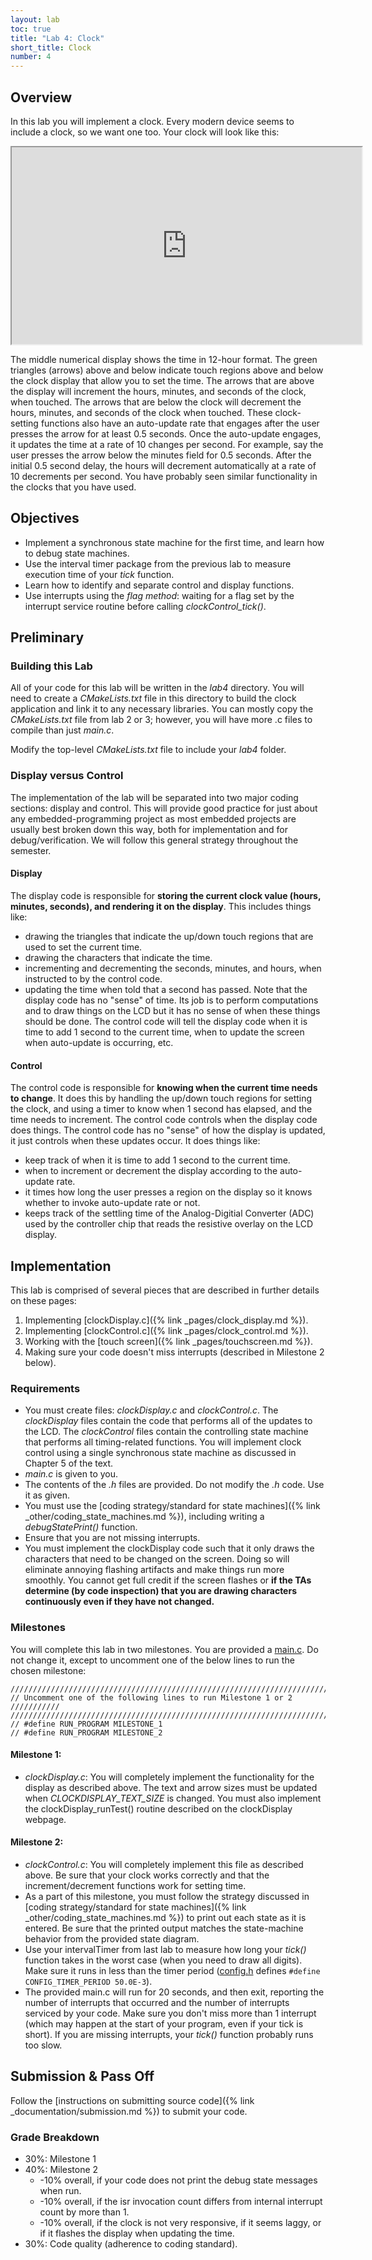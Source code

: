 ```yaml
---
layout: lab
toc: true
title: "Lab 4: Clock"
short_title: Clock
number: 4
---
```


## Overview

In this lab you will implement a clock. Every modern device seems to include a clock, so we want one too. Your clock will look like this:
<iframe width="560" height="315" allow="fullscreen" src="https://www.youtube.com/embed/s8tV_iznYRU"> </iframe>

The middle numerical display shows the time in 12-hour format. The green triangles (arrows) above and below indicate touch regions above and below the clock display that allow you to set the time. The arrows that are above the display will increment the hours, minutes, and seconds of the clock, when touched. The arrows that are below the clock will decrement the hours, minutes, and seconds of the clock when touched. These clock-setting functions also have an auto-update rate that engages after the user presses the arrow for at least 0.5 seconds. Once the auto-update engages, it updates the time at a rate of 10 changes per second. For example, say the user presses the arrow below the minutes field for 0.5 seconds. After the initial 0.5 second delay, the hours will decrement automatically at a rate of 10 decrements per second. You have probably seen similar functionality in the clocks that you have used. 

## Objectives 

  - Implement a synchronous state machine for the first time, and learn how to debug state machines.
  - Use the interval timer package from the previous lab to measure execution time of your *tick* function.
  - Learn how to identify and separate control and display functions.
  - Use interrupts using the *flag method*: waiting for a flag set by the interrupt service routine before calling *clockControl_tick()*.

## Preliminary 

### Building this Lab 
All of your code for this lab will be written in the *lab4* directory.  You will need to create a *CMakeLists.txt* file in this directory to build the clock application and link it to any necessary libraries.  You can mostly copy the *CMakeLists.txt* file from lab 2 or 3; however, you will have more .c files to compile than just *main.c*.

Modify the top-level *CMakeLists.txt* file to include your *lab4* folder.

<!-- The clock application you build in this lab won't be reused in later labs, so you don't need to place any code in *drivers* or create any new libraries. -->

### Display versus Control 

The implementation of the lab will be separated into two major coding sections: display and control. This will provide good practice for just about any embedded-programming project as most embedded projects are usually best broken down this way, both for implementation and for debug/verification. We will follow this general strategy throughout the semester. 

#### Display

The display code is responsible for **storing the current clock value (hours, minutes, seconds), and rendering it on the display**. This includes things like:
  * drawing the triangles that indicate the up/down touch regions that are used to set the current time.
  * drawing the characters that indicate the time.
  * incrementing and decrementing the seconds, minutes, and hours, when instructed to by the control code.
  * updating the time when told that a second has passed.
Note that the display code has no "sense" of time. Its job is to perform computations and to draw things on the LCD but it has no sense of when these things should be done. The control code will tell the display code when it is time to add 1 second to the current time, when to update the screen when auto-update is occurring, etc.

#### Control

The control code is responsible for **knowing when the current time needs to change**.  It does this by handling the up/down touch regions for setting the clock, and using a timer to know when 1 second has elapsed, and the time needs to increment. The control code controls when the display code does things. The control code has no "sense" of how the display is updated, it just controls when these updates occur. It does things like:
  * keep track of when it is time to add 1 second to the current time.
  * when to increment or decrement the display according to the auto-update rate.
  * it times how long the user presses a region on the display so it knows whether to invoke auto-update rate or not.
  * keeps track of the settling time of the Analog-Digitial Converter (ADC) used by the controller chip that reads the resistive overlay on the LCD display.

## Implementation

This lab is comprised of several pieces that are described in further details on these pages:

1. Implementing [clockDisplay.c]({% link _pages/clock_display.md %}).
2. Implementing [clockControl.c]({% link _pages/clock_control.md %}).
3. Working with the [touch screen]({% link _pages/touchscreen.md %}).
4. Making sure your code doesn't miss interrupts (described in Milestone 2 below).


### Requirements 
  - You must create files: *clockDisplay.c* and *clockControl.c*. The *clockDisplay* files contain the code that performs all of the updates to the LCD. The *clockControl* files contain the controlling state machine that performs all timing-related functions. You will implement clock control using a single synchronous state machine as discussed in Chapter 5 of the text.
  - *main.c* is given to you.
  - The contents of the *.h* files are provided. Do not modify the *.h* code. Use it as given.
  - You must use the [coding strategy/standard for state machines]({% link _other/coding_state_machines.md %}), including writing a *debugStatePrint()* function.
  - Ensure that you are not missing interrupts.
  - You must implement the clockDisplay code such that it only draws the characters that need to be changed on the screen. Doing so will eliminate annoying flashing artifacts and make things run more smoothly. You cannot get full credit if the screen flashes or **if the TAs determine (by code inspection) that you are drawing characters continuously even if they have not changed.**

### Milestones 

You will complete this lab in two milestones.  You are provided a [main.c](https://github.com/byu-cpe/ecen330_student/blob/master/lab4/main.c).  Do not change it, except to uncomment one of the below lines to run the chosen milestone:

    ////////////////////////////////////////////////////////////////////////////////
    // Uncomment one of the following lines to run Milestone 1 or 2      ///////////
    ////////////////////////////////////////////////////////////////////////////////
    // #define RUN_PROGRAM MILESTONE_1
    // #define RUN_PROGRAM MILESTONE_2


#### Milestone 1:
  * *clockDisplay.c*: You will completely implement the functionality for the display as described above. The text and arrow sizes must be updated when *CLOCKDISPLAY_TEXT_SIZE* is changed.  You must also implement the clockDisplay_runTest() routine described on the clockDisplay webpage.

#### Milestone 2:
  * *clockControl.c*: You will completely implement this file as described above.  Be sure that your clock works correctly and that the increment/decrement functions work for setting time.
  * As a part of this milestone, you must follow the strategy discussed in [coding strategy/standard for state machines]({% link _other/coding_state_machines.md %})  to print out each state as it is entered.  Be sure that the printed output matches the state-machine behavior from the provided state diagram.
  * Use your intervalTimer from last lab to measure how long your *tick()* function takes in the worst case (when you need to draw all digits).  Make sure it runs in less than the timer period ([config.h](https://github.com/byu-cpe/ecen330_student/blob/master/lab4/config.h) defines `#define CONFIG_TIMER_PERIOD 50.0E-3`).
  * The provided main.c will run for 20 seconds, and then exit, reporting the number of interrupts that occurred and the number of interrupts serviced by your code.  Make sure you don't miss more than 1 interrupt (which may happen at the start of your program, even if your tick is short).  If you are missing interrupts, your *tick()* function probably runs too slow.

## Submission & Pass Off
Follow the [instructions on submitting source code]({% link _documentation/submission.md %}) to submit your code.



### Grade Breakdown 
  * 30%: Milestone 1
  * 40%: Milestone 2
    * -10% overall, if your code does not print the debug state messages when run.
    * -10% overall, if the isr invocation count differs from internal interrupt count by more than 1.
    * -10% overall, if the clock is not very responsive, if it seems laggy, or if it flashes the display when updating the time.
  * 30%: Code quality (adherence to coding standard).
 


